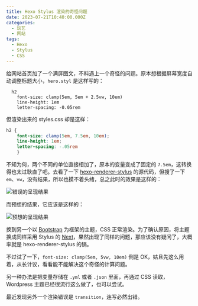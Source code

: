 ```yaml
---
title: Hexo Stylus 渲染的奇怪问题
date: 2023-07-21T10:40:00.000Z
categories:
  - 玩艺
  - 网站
tags:
  - Hexo
  - Stylus
  - CSS
---
```

给网站首页加了一个满屏图文，不料遇上一个奇怪的问题。原本想根据屏幕宽度自动调整标题大小，`hero.styl` 是这样写的：

```stylus
  h2
	font-size: clamp(5em, 5em + 2.5vw, 10em)
	line-height: 1em
	letter-spacing: -0.05rem
```

但渲染出来的 styles.css 却是这样：

``` css
h2 {
	font-size: clamp(5em, 7.5em, 10em);
	line-height: 1em;
	letter-spacing: -.05rem
	}
```

不知为何，两个不同的单位直接相加了，原本的变量变成了固定的 `7.5em`，这转换得也太过耿直了吧。去看了一下 [hexo-renderer-stylus](https://github.com/hexojs/hexo-renderer-stylus) 的源代码，但搜了一下 `em`、`vw`，没有结果，所以也摸不着头绪，总之此时的效果是这样的：

![错误的呈现结果](https://media.kaerozhi.com/2025/06/8298ebe51c9a8551b422d27019e84716.webp)

而预想的结果，它应该是这样的：

![预想的呈现结果](https://media.kaerozhi.com/2025/06/fab9ea4a800d1d0c08d3c4a43c77fd97.webp)

<!-- more -->

换到另一个以 [Bootstrap](https://getbootstrap.com/) 为框架的主题，CSS 正常渲染。为了确认原因，将主题换成同样采用 Stylus 的 [Next](https://theme-next.js.org/)，果然出现了同样的问题，那应该没有疑问了，大概率就是 hexo-renderer-stylus 的锅。

不过试了一下，`font-size: clamp(5em, 5vw, 10em)` 倒是 OK，姑且先这么用着，从长计议，看看能不能解决这个奇怪的计算问题。

另一种办法是把变量存储在 `.yml` 或者 `.json` 里面，再通过 CSS 读取，Wordpress 主题已经很流行这么做了，也可以尝试。

最近发现另外一个渲染错误是 `transition`，连写必然出错。

